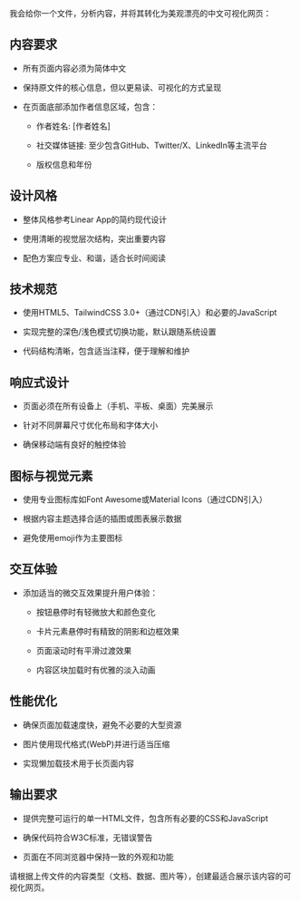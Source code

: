 我会给你一个文件，分析内容，并将其转化为美观漂亮的中文可视化网页：



## 内容要求

- 所有页面内容必须为简体中文

- 保持原文件的核心信息，但以更易读、可视化的方式呈现

- 在页面底部添加作者信息区域，包含：

  * 作者姓名: [作者姓名]

  * 社交媒体链接: 至少包含GitHub、Twitter/X、LinkedIn等主流平台

  * 版权信息和年份



## 设计风格

- 整体风格参考Linear App的简约现代设计

- 使用清晰的视觉层次结构，突出重要内容

- 配色方案应专业、和谐，适合长时间阅读



## 技术规范

- 使用HTML5、TailwindCSS 3.0+（通过CDN引入）和必要的JavaScript

- 实现完整的深色/浅色模式切换功能，默认跟随系统设置

- 代码结构清晰，包含适当注释，便于理解和维护



## 响应式设计

- 页面必须在所有设备上（手机、平板、桌面）完美展示

- 针对不同屏幕尺寸优化布局和字体大小

- 确保移动端有良好的触控体验



## 图标与视觉元素

- 使用专业图标库如Font Awesome或Material Icons（通过CDN引入）

- 根据内容主题选择合适的插图或图表展示数据

- 避免使用emoji作为主要图标



## 交互体验

- 添加适当的微交互效果提升用户体验：

  * 按钮悬停时有轻微放大和颜色变化

  * 卡片元素悬停时有精致的阴影和边框效果

  * 页面滚动时有平滑过渡效果

  * 内容区块加载时有优雅的淡入动画



## 性能优化

- 确保页面加载速度快，避免不必要的大型资源

- 图片使用现代格式(WebP)并进行适当压缩

- 实现懒加载技术用于长页面内容



## 输出要求

- 提供完整可运行的单一HTML文件，包含所有必要的CSS和JavaScript

- 确保代码符合W3C标准，无错误警告

- 页面在不同浏览器中保持一致的外观和功能



请根据上传文件的内容类型（文档、数据、图片等），创建最适合展示该内容的可视化网页。